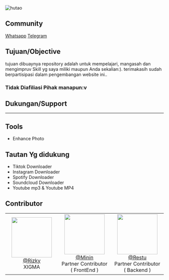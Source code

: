 <img src="https://i.ibb.co.com/Nrbwr82/images-29-removebg-preview.png" alt="hutao"/>

## Community
[Whatsapp](https://chat.whatsapp.com/DixBjYthLB0BCjTFa9RPJX) [Telegram](https://t.me/rizxyu)


## Tujuan/Objective
tujuan dibuaynya repository adalah untuk mempelajari, mangasah dan mengimpruv Skill yg saya miliki maupun Anda sekalian:). terimakasih sudah berpartisipasi dalam pengembangan website ini..

### Tidak Diafiliasi Pihak manapun:v

## Dukungan/Support
***


## Tools
* Enhance Photo
## Tautan Yg didukung
* Tiktok Downloader
* Instagram Downloader
* Spotify Downloader
* Soundcloud Downloader
* Youtube mp3 & Youtube MP4
  
## Contributor
<table>
  <tr valign="middle">
    <td width="20%" align="center" rowspan="2" colspan="2">
      <a href="https://github.com/rizxyu">
      <img src="https://images.weserv.nl/?url=github.com/rizxyu.png?v=4&h=100&w=100&fit=cover&mask=circle&maxage=7d" width="128">
      </a>
      <br>
      <a href="https://github.com/rizxyu">@Rizky</a>
      <br>
      XIGMA
    </td>
    <td width="20%" align="center" rowspan="2" colspan="2">
      <a href="https://github.com/mininxd">
      <img src="https://images.weserv.nl/?url=github.com/mininxd.png?v=4&h=100&w=100&fit=cover&mask=circle&maxage=7d" width="128">
      </a>
      <br>
      <a href="https://github.com/mininxd">@Minin</a>
      <br>
      Partner Contributor ( FrontEnd )
    </td>
    </td>
    <td width="20%" align="center" rowspan="2" colspan="2">
      <a href="https://github.com/muhammadrestu999">
      <img src="https://images.weserv.nl/?url=github.com/muhammadrestu999.png?v=4&h=100&w=100&fit=cover&mask=circle&maxage=7d" width="128">
      </a>
      <br>
      <a href="https://github.com/mininxd">@Restu</a>
      <br>
      Partner Contributor ( Backend )
    </td>
  </tr>
</table>
